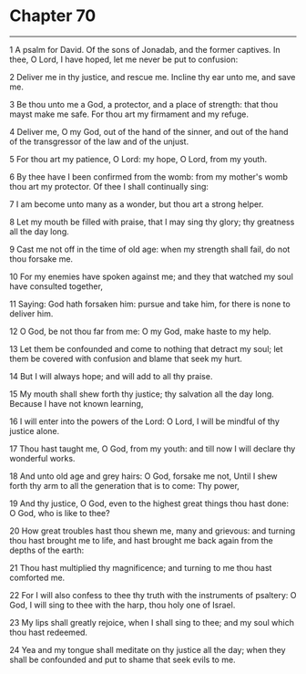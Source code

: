 # Chapter 70

***

1 A psalm for David. Of the sons of Jonadab, and the former captives. In thee, O Lord, I have hoped, let me never be put to confusion:

2 Deliver me in thy justice, and rescue me. Incline thy ear unto me, and save me.

3 Be thou unto me a God, a protector, and a place of strength: that thou mayst make me safe. For thou art my firmament and my refuge.

4 Deliver me, O my God, out of the hand of the sinner, and out of the hand of the transgressor of the law and of the unjust.

5 For thou art my patience, O Lord: my hope, O Lord, from my youth.

6 By thee have I been confirmed from the womb: from my mother's womb thou art my protector. Of thee I shall continually sing:

7 I am become unto many as a wonder, but thou art a strong helper.

8 Let my mouth be filled with praise, that I may sing thy glory; thy greatness all the day long.

9 Cast me not off in the time of old age: when my strength shall fail, do not thou forsake me.

10 For my enemies have spoken against me; and they that watched my soul have consulted together,

11 Saying: God hath forsaken him: pursue and take him, for there is none to deliver him.

12 O God, be not thou far from me: O my God, make haste to my help.

13 Let them be confounded and come to nothing that detract my soul; let them be covered with confusion and blame that seek my hurt.

14 But I will always hope; and will add to all thy praise.

15 My mouth shall shew forth thy justice; thy salvation all the day long. Because I have not known learning,

16 I will enter into the powers of the Lord: O Lord, I will be mindful of thy justice alone.

17 Thou hast taught me, O God, from my youth: and till now I will declare thy wonderful works.

18 And unto old age and grey hairs: O God, forsake me not, Until I shew forth thy arm to all the generation that is to come: Thy power,

19 And thy justice, O God, even to the highest great things thou hast done: O God, who is like to thee?

20 How great troubles hast thou shewn me, many and grievous: and turning thou hast brought me to life, and hast brought me back again from the depths of the earth:

21 Thou hast multiplied thy magnificence; and turning to me thou hast comforted me.

22 For I will also confess to thee thy truth with the instruments of psaltery: O God, I will sing to thee with the harp, thou holy one of Israel.

23 My lips shall greatly rejoice, when I shall sing to thee; and my soul which thou hast redeemed.

24 Yea and my tongue shall meditate on thy justice all the day; when they shall be confounded and put to shame that seek evils to me.


